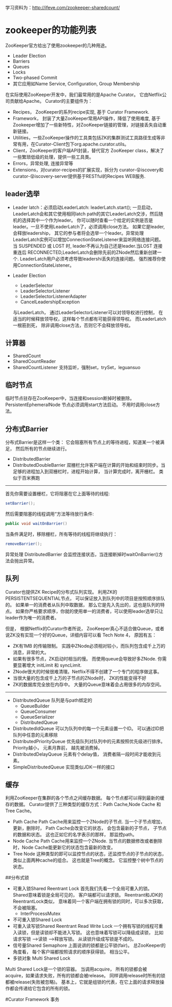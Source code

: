 学习资料为：http://ifeve.com/zookeeper-sharedcount/

# zookeeper的功能列表
ZooKeeper官方给出了使用zookeeper的几种用途。
* Leader Election
* Barriers
* Queues
* Locks
* Two-phased Commit
* 其它应用如Name Service, Configuration, Group Membership

在实际使用ZooKeeper开发中，我们最常用的是Apache Curator。 它由Netflix公司贡献给Apache。
Curator的主要组件为：
* Recipes， ZooKeeper的系列recipe实现, 基于 Curator Framework.
* Framework， 封装了大量ZooKeeper常用API操作，降低了使用难度, 基于Zookeeper增加了一些新特性，对ZooKeeper链接的管理，对链接丢失自动重新链接。
* Utilities，一些ZooKeeper操作的工具类包括ZK的集群测试工具路径生成等非常有用，在Curator-Client包下org.apache.curator.utils。
* Client，ZooKeeper的客户端API封装，替代官方 ZooKeeper class，解决了一些繁琐低级的处理，提供一些工具类。
* Errors，异常处理, 连接异常等
* Extensions，对curator-recipes的扩展实现，拆分为 curator-:stuck_out_tongue_closed_eyes:iscovery和 curator-:stuck_out_tongue_closed_eyes:iscovery-server提供基于RESTful的Recipes WEB服务.

## leader选举
* Leader latch：必须启动LeaderLatch: leaderLatch.start(); 一旦启动， LeaderLatch会和其它使用相同latch path的其它LeaderLatch交涉，然后随机的选择其中一个作为leader。 你可以随时查看一个给定的实例是否是leader。一旦不使用LeaderLatch了，必须调用close方法。 如果它是leader,会释放leadership， 其它的参与者将会选举一个leader。异常处理 LeaderLatch实例可以增加ConnectionStateListener来监听网络连接问题。 当 SUSPENDED 或 LOST 时, leader不再认为自己还是leader.当LOST 连接重连后 RECONNECTED,LeaderLatch会删除先前的ZNode然后重新创建一个. LeaderLatch用户必须考虑导致leadershi丢失的连接问题。 强烈推荐你使用ConnectionStateListener。
* Leader Election
	* LeaderSelector
	* LeaderSelectorListener
	* LeaderSelectorListenerAdapter
	* CancelLeadershipException

	与LeaderLatch， 通过LeaderSelectorListener可以对领导权进行控制， 在适当的时候释放领导权，这样每个节点都有可能获得领导权。 而LeaderLatch一根筋到死， 除非调用close方法，否则它不会释放领导权。
## 计算器
* SharedCount
* SharedCountReader
* SharedCountListener
支持监听，强制set，trySet，leguansuo
## 临时节点
 临时节点驻存在ZooKeeper中，当连接和session断掉时被删除。
 PersistentEphemeralNode   节点必须调用start方法启动。 不用时调用close方法。
## 分布式Barrier
 分布式Barrier是这样一个类： 它会阻塞所有节点上的等待进程，知道某一个被满足， 然后所有的节点继续进行。
 * DistributedBarrier
 * DistributedDoubleBarrier 双栅栏允许客户端在计算的开始和结束时同步。当足够的进程加入到双栅栏时，进程开始计算， 当计算完成时，离开栅栏。 类似于百米赛跑
 ---
 首先你需要设置栅栏，它将阻塞在它上面等待的线程:
```java
setBarrier();
```
然后需要阻塞的线程调用“方法等待放行条件:
```java
public void waitOnBarrier()
```
当条件满足时，移除栅栏，所有等待的线程将继续执行：
```java
removeBarrier();
```
异常处理 DistributedBarrier 会监控连接状态，当连接断掉时waitOnBarrier()方法会抛出异常。
## 队列
Curator也提供ZK Recipe的分布式队列实现。 利用ZK的 PERSISTENTSEQUENTIAL节点， 可以保证放入到队列中的项目是按照顺序排队的。 如果单一的消费者从队列中取数据， 那么它是先入先出的，这也是队列的特点。 如果你严格要求顺序，你就的使用单一的消费者，可以使用leader选举只让leader作为唯一的消费者。

但是， 根据Netflix的Curator作者所说， ZooKeeper真心不适合做Queue，或者说ZK没有实现一个好的Queue，详细内容可以看 Tech Note 4， 原因有五：
* ZK有1MB 的传输限制。 实践中ZNode必须相对较小，而队列包含成千上万的消息，非常的大。
* 如果有很多节点，ZK启动时相当的慢。 而使用queue会导致好多ZNode. 你需要显著增大 initLimit 和 syncLimit.
* ZNode很大的时候很难清理。Netflix不得不创建了一个专门的程序做这事。
* 当很大量的包含成千上万的子节点的ZNode时， ZK的性能变得不好
* ZK的数据库完全放在内存中。 大量的Queue意味着会占用很多的内存空间。

---
* DistributedQueue  队列是与path绑定的
	* QueueBuilder
	* QueueConsumer
	* QueueSerializer
	* DistributedQueue
* DistributedIdQueue   可以为队列中的每一个元素设置一个ID。 可以通过ID把队列中任意的元素移除
* DistributedPriorityQueue 优先级队列对队列中的元素按照优先级进行排序。 Priority越小， 元素月靠前， 越先被消费掉。 
* DistributedDelayQueue  元素有个delay值， 消费者隔一段时间才能收到元素。
* SimpleDistributedQueue  实现类似JDK一样的接口

## 缓存
利用ZooKeeper在集群的各个节点之间缓存数据。 每个节点都可以得到最新的缓存的数据。 Curator提供了三种类型的缓存方式：Path Cache,Node Cache 和Tree Cache。

* Path Cache
Path Cache用来监控一个ZNode的子节点. 当一个子节点增加， 更新，删除时， Path Cache会改变它的状态， 会包含最新的子节点， 子节点的数据和状态。 这也正如它的名字表示的那样， 那监控path。
* Node Cache
Path Cache用来监控一个ZNode. 当节点的数据修改或者删除时，Node Cache能更新它的状态包含最新的改变。
* Tree Node
这种类型的即可以监控节点的状态，还监控节点的子节点的状态， 类似上面两种cache的组合。 这也就是Tree的概念。 它监控整个树中节点的状态。 

##分布式锁
- 可重入锁Shared Reentrant Lock
首先我们先看一个全局可重入的锁。 Shared意味着锁是全局可见的， 客户端都可以请求锁。 Reentrant和JDK的ReentrantLock类似， 意味着同一个客户端在拥有锁的同时，可以多次获取，不会被阻塞。 
	* InterProcessMutex
- 不可重入锁Shared Lock
- 可重入读写锁Shared Reentrant Read Write Lock  一个拥有写锁的线程可重入读锁，但是读锁却不能进入写锁。 这也意味着写锁可以降级成读锁， 比如请求写锁 —>读锁 —->释放写锁。 从读锁升级成写锁是不成的。
- 信号量Shared Semaphore
上面说讲的锁都是公平锁(fair)。 总ZooKeeper的角度看， 每个客户端都按照请求的顺序获得锁。 相当公平。
- 多锁对象 Multi Shared Lock

Multi Shared Lock是一个锁的容器。 当调用acquire， 所有的锁都会被acquire，如果请求失败，所有的锁都会被release。 同样调用release时所有的锁都被release(失败被忽略)。 基本上，它就是组锁的代表，在它上面的请求释放操作都会传递给它包含的所有的锁。

#Curator
Framework
事务
